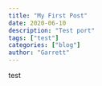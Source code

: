 ```yaml
---
title: "My First Post"
date: 2020-06-10
description: "Test port"
tags: ["test"]
categories: ["blog"]
author: "Garrett"
---
```


test